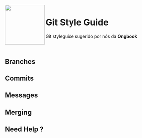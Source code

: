<img src="https://central.ongbook.org/img/ongbook.png" width="127px" height="127px" align="left"/>

# Git Style Guide

Git styleguide sugerido por nós da **Ongbook**

<br>

## Branches

## Commits

## Messages

## Merging

## Need Help ?

